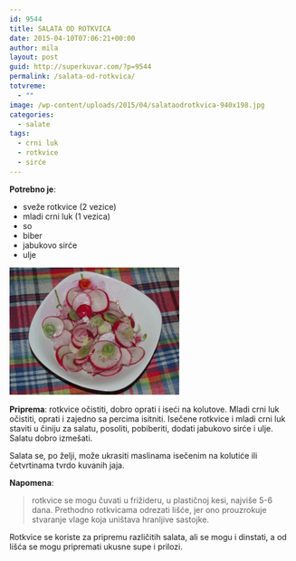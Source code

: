 ```yaml
---
id: 9544
title: SALATA OD ROTKVICA
date: 2015-04-10T07:06:21+00:00
author: mila
layout: post
guid: http://superkuvar.com/?p=9544
permalink: /salata-od-rotkvica/
totvreme:
  - ""
image: /wp-content/uploads/2015/04/salataodrotkvica-940x198.jpg
categories:
  - salate
tags:
  - crni luk
  - rotkvice
  - sirće
---
```

**Potrebno je**:  
* sveže rotkvice (2 vezice)  
* mladi crni luk (1 vezica)  
* so  
* biber  
* jabukovo sirće  
* ulje

[<img class="alignnone size-medium wp-image-9585" src="/wp-content/uploads/2015/04/salataodrotkvica-300x225.jpg" alt="salataodrotkvica" width="300" height="225" />](/wp-content/uploads/2015/04/salataodrotkvica-e1430747553636.jpg)

**Priprema**: rotkvice očistiti, dobro oprati i iseći na kolutove. Mladi crni luk očistiti, oprati i zajedno sa percima isitniti. Isečene rotkvice i mladi crni luk staviti u činiju za salatu, posoliti, pobiberiti, dodati jabukovo sirće i ulje. Salatu dobro izmešati.

Salata se, po želji, može ukrasiti maslinama isečenim na kolutiće ili četvrtinama tvrdo kuvanih jaja.

**Napomena**: 
> rotkvice se mogu čuvati u frižideru, u plastičnoj kesi, najviše 5-6 dana. Prethodno rotkvicama odrezati lišće, jer ono prouzrokuje stvaranje vlage koja uništava hranljive sastojke.

Rotkvice se koriste za pripremu različitih salata, ali se mogu i dinstati, a od lišća se mogu pripremati ukusne supe i prilozi.